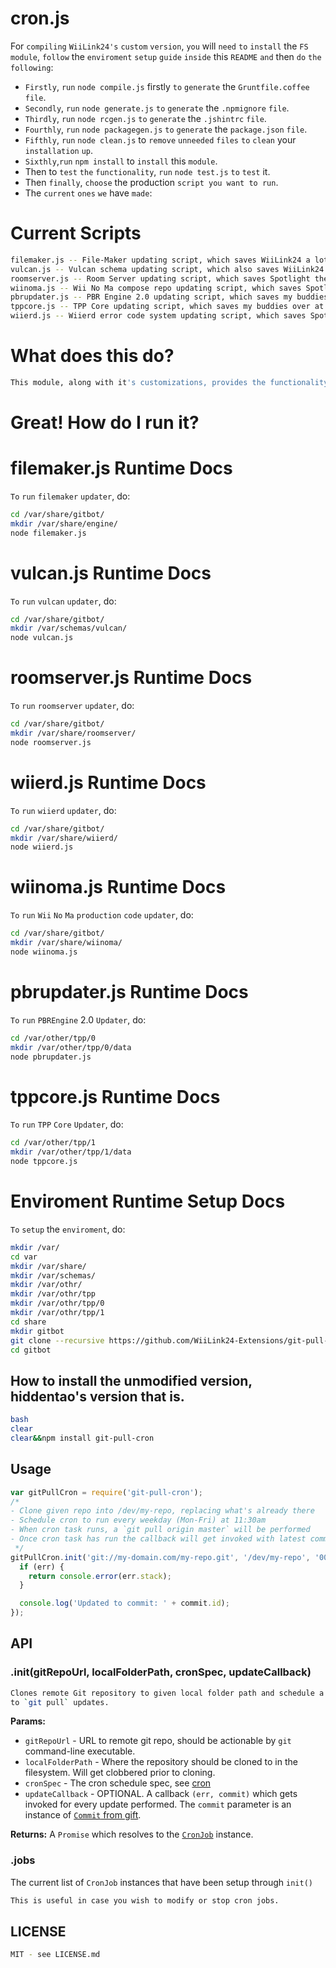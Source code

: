 # cron.js<br>
For ```compiling``` ```WiiLink24's``` ```custom``` ```version```, ```you``` will ```need``` ```to``` ```install``` the ```FS``` ```module```, ```follow``` the ```enviroment``` ```setup``` ```guide``` ```inside``` this ```README``` ```and``` then ```do``` ```the``` ```following```:<br>
- ```Firstly```, ```run``` ```node compile.js``` firstly ```to``` ```generate``` the ```Gruntfile.coffee``` ```file```.<br>
- ```Secondly```, ```run``` ```node generate.js``` ```to``` ```generate``` the ```.npmignore``` ```file```.<br>
- ```Thirdly```, ```run``` ```node rcgen.js``` ```to``` ```generate``` the ```.jshintrc``` ```file```.<br>
- ```Fourthly```, ```run``` ```node packagegen.js``` ```to``` ```generate``` the ```package.json``` ```file```.<br>
- ```Fifthly```, ```run``` ```node clean.js``` to ```remove``` ```unneeded```  ```files``` ```to``` ```clean``` your ```installation``` ```up```.<br>
- ```Sixthly```,```run``` ```npm install``` to ```install``` this ```module```.<br>
- Then to ```test``` ```the``` ```functionality```, ```run``` ``node test.js`` ```to``` ```test``` it.<br>
- Then ```finally```, ```choose``` the production ```script you want to run```.<br>
- The ```current``` ```ones``` ```we``` have ```made```:<br>
# Current Scripts
```bash
filemaker.js -- File-Maker updating script, which saves WiiLink24 a lot of work with this particular one!
vulcan.js -- Vulcan schema updating script, which also saves WiiLink24 a lot of work with this particular one!
roomserver.js -- Room Server updating script, which saves Spotlight the work of having to manually pull commits.
wiinoma.js -- Wii No Ma compose repo updating script, which saves Spotlight the work of having to manually pull commits.
pbrupdater.js -- PBR Engine 2.0 updating script, which saves my buddies over at TPP the work of having to manually pull commits.
tppcore.js -- TPP Core updating script, which saves my buddies over at TPP the work of having to manually pull commits.
wiierd.js -- Wiierd error code system updating script, which saves Spotlight and WiiLink24 the work of having to manually pull commits.
```
# What does this do?
```bash
This module, along with it's customizations, provides the functionality of Git cloning a repo into a folder and scheduling a cron job to pull updates from the remote origin.
```
# Great! How do I run it?
# filemaker.js Runtime Docs
```To``` ```run``` ```filemaker``` ```updater```, do:
```bash
cd /var/share/gitbot/
mkdir /var/share/engine/
node filemaker.js
```
# vulcan.js Runtime Docs
```To``` ```run``` ```vulcan``` ```updater```, do:
```bash
cd /var/share/gitbot/
mkdir /var/schemas/vulcan/
node vulcan.js
```
# roomserver.js Runtime Docs
```To``` ```run``` ```roomserver``` ```updater```, do:
```bash
cd /var/share/gitbot/
mkdir /var/share/roomserver/
node roomserver.js
```
# wiierd.js Runtime Docs
```To``` ```run``` ```wiierd``` ```updater```, do:
```bash
cd /var/share/gitbot/
mkdir /var/share/wiierd/
node wiierd.js
```
# wiinoma.js Runtime Docs
```To``` ```run``` ```Wii``` ```No``` ```Ma``` ```production``` ```code``` ```updater```, do:
```bash
cd /var/share/gitbot/
mkdir /var/share/wiinoma/
node wiinoma.js
```
# pbrupdater.js Runtime Docs
```To``` ```run``` ```PBREngine``` 2.0 ```Updater```, do:
```bash
cd /var/other/tpp/0
mkdir /var/other/tpp/0/data
node pbrupdater.js
```
# tppcore.js Runtime Docs
```To``` ```run``` ```TPP``` ```Core``` ```Updater```, do:
```bash
cd /var/other/tpp/1
mkdir /var/other/tpp/1/data
node tppcore.js
```
# Enviroment Runtime Setup Docs
```To``` ```setup``` the ```enviroment```, do:
```bash
mkdir /var/
cd var
mkdir /var/share/
mkdir /var/schemas/
mkdir /var/othr/
mkdir /var/othr/tpp
mkdir /var/othr/tpp/0
mkdir /var/othr/tpp/1
cd share
mkdir gitbot
git clone --recursive https://github.com/WiiLink24-Extensions/git-pull-cron gitbot/
cd gitbot
```
## How to install the unmodified version, hiddentao's version that is.
```bash
bash
clear
clear&&npm install git-pull-cron
```
## Usage
```javascript
var gitPullCron = require('git-pull-cron');
/*
- Clone given repo into /dev/my-repo, replacing what's already there
- Schedule cron to run every weekday (Mon-Fri) at 11:30am
- When cron task runs, a `git pull origin master` will be performed
- Once cron task has run the callback will get invoked with latest commit info
 */
gitPullCron.init('git://my-domain.com/my-repo.git', '/dev/my-repo', '00 30 11 * * 1-5', function(err, commit) {
  if (err) {
    return console.error(err.stack);
  }

  console.log('Updated to commit: ' + commit.id);
});
```
## API<br>
### .init(gitRepoUrl, localFolderPath, cronSpec, updateCallback)
```bash
Clones remote Git repository to given local folder path and schedule a cron job
to `git pull` updates.
```
**Params:**
  * `gitRepoUrl` - URL to remote git repo, should be actionable by `git` command-line executable.
  * `localFolderPath` - Where the repository should be cloned to in the filesystem. Will get clobbered prior to cloning.
  * `cronSpec` - The cron schedule spec, see [cron](https://www.npmjs.org/package/cron)
  * `updateCallback` - OPTIONAL. A callback `(err, commit)` which gets invoked for every update performed. The `commit` parameter is an instance of [`Commit` from gift](https://www.npmjs.org/package/gift).

**Returns:**
A `Promise` which resolves to the [`CronJob`](https://www.npmjs.org/package/cron) instance.<br>
### .jobs
The current list of ``CronJob`` instances that have been setup through ``init()``
```bash
This is useful in case you wish to modify or stop cron jobs.
```
## LICENSE
```bash
MIT - see LICENSE.md
```
